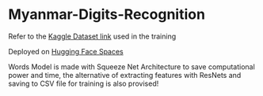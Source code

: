 # Myanmar-Digits-Recognition

Refer to the [Kaggle Dataset link](https://www.kaggle.com/datasets/datasciencemlclub/burmesecharactersanddigit) used in the training

Deployed on [Hugging Face Spaces](https://huggingface.co/spaces/Mattral/MM-DigitRecognizer)

Words Model is made with Squeeze Net Architecture to save computational power and time, the alternative of extracting features with ResNets and saving to CSV file for training is also provised!
